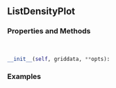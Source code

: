 ## <a id="McUtils.McUtils.Plots.Plots.ListDensityPlot">ListDensityPlot</a>


### Properties and Methods
<a id="McUtils.McUtils.Plots.Plots.ListDensityPlot.__init__" class="docs-object-method">&nbsp;</a>
```python
__init__(self, griddata, **opts): 
```

### Examples
